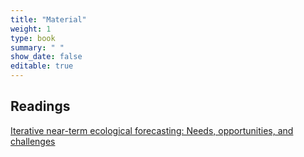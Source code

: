 ```yaml
---
title: "Material"
weight: 1
type: book
summary: " "
show_date: false
editable: true
---
```


## Readings

[Iterative near-term ecological forecasting: Needs, opportunities, and challenges](https://doi.org/10.1073/pnas.1710231115)